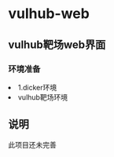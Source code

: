 # vulhub-web
## vulhub靶场web界面 ##
### 环境准备 ###
<li>1.dicker环境</li>
<li>vulhub靶场环境</li>

## 说明 ##
此项目还未完善
